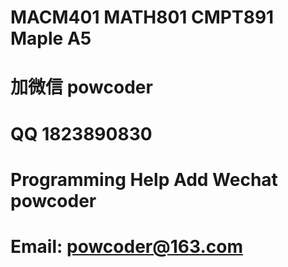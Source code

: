 # MACM401 MATH801 CMPT891 Maple A5
# 加微信 powcoder

# QQ 1823890830

# Programming Help Add Wechat powcoder

# Email: powcoder@163.com

